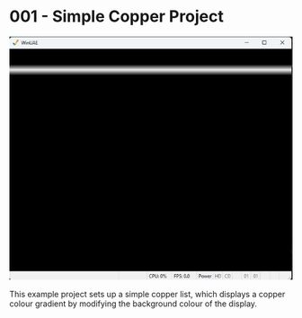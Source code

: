 # 001 - Simple Copper Project

![Screenshot](./gfx/Screenshot.png)

This example project sets up a simple copper list, which displays a copper colour gradient by modifying the background colour of the display.
